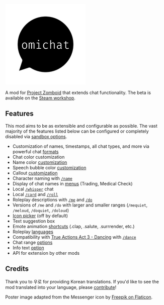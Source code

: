 <a href="https://steamcommunity.com/sharedfiles/filedetails/?id=3040299907">
<img src="./docs/images/poster.png" width=256 height=256 />
</a>

A mod for [Project Zomboid](https://projectzomboid.com) that extends chat functionality.
The beta is available on the [Steam workshop](https://steamcommunity.com/sharedfiles/filedetails/?id=3040299907).

## Features

This mod aims to be as extensible and configurable as possible.
The vast majority of the features listed below can be configured or completely disabled via [sandbox options](docs/sandbox-options.md).

- Customization of names, timestamps, all chat types, and more via powerful chat [formats](docs/format-strings.md)
- Chat color customization
- Name color [customization](docs/sandbox-options.md#enablesetnamecolor)
- Speech bubble color [customization](docs/sandbox-options.md#enablesetspeechcolor)
- Callout [customization](docs/sandbox-options.md#enablecustomshouts)
- Character naming with [`/name`](docs/sandbox-options.md#enablesetname)
- Display of chat names in [menus](docs/sandbox-options.md#formatmenuname) (Trading, Medical Check)
- Local [`/whisper`](docs/sandbox-options.md#chatformatwhisper) chat
- Local [`/card`](docs/sandbox-options.md#chatformatcard) and [`/roll`](docs/sandbox-options.md#chatformatroll)
- Roleplay descriptions with [`/me`](docs/sandbox-options.md#chatformatme) and [`/do`](docs/sandbox-options.md#chatformatdo)
- Versions of `/me` and `/do` with larger and smaller ranges (`/mequiet`, `/meloud`, `/doquiet`, `/doloud`)
- [Icon picker](docs/sandbox-options.md#enableiconpicker) (off by default)
- Text suggestion box
- Emote animation [shortcuts](docs/emotes.md) (.clap, .salute, .surrrender, etc.)
- Roleplay [languages](docs/sandbox-options.md#languages)
- Compatibility with [True Actions Act 3 - Dancing](https://steamcommunity.com/sharedfiles/filedetails/?id=2648779556) with [`/dance`](docs/sandbox-options.md#enablecompattad)
- Chat range [options](docs/sandbox-options.md#ranges)
- Info text [option](Docs/sandbox-options.md#formatinfo)
- API for extension by other mods

## Credits

Thank you to 우로 for providing Korean translations.
If you'd like to see the mod translated into your language, please [contribute](.github/CONTRIBUTING.md#contributing-translations)!

Poster image adapted from the Messenger icon by [Freepik on Flaticon](https://www.flaticon.com/free-icons/message).
